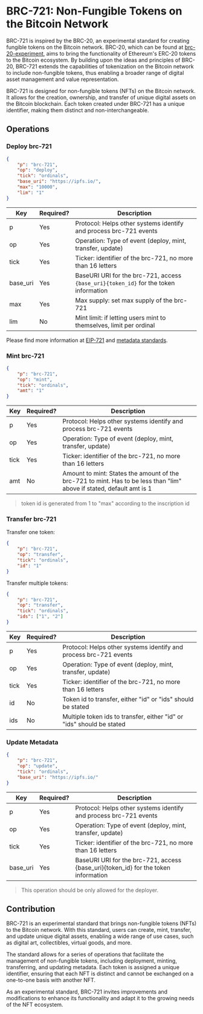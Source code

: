 # BRC-721: Non-Fungible Tokens on the Bitcoin Network

BRC-721 is inspired by the BRC-20, an experimental standard for creating fungible tokens on the Bitcoin network. BRC-20, which can be found at [brc-20-experiment](https://domo-2.gitbook.io/brc-20-experiment), aims to bring the functionality of Ethereum's ERC-20 tokens to the Bitcoin ecosystem. By building upon the ideas and principles of BRC-20, BRC-721 extends the capabilities of tokenization on the Bitcoin network to include non-fungible tokens, thus enabling a broader range of digital asset management and value representation.

BRC-721 is designed for non-fungible tokens (NFTs) on the Bitcoin network. It allows for the creation, ownership, and transfer of unique digital assets on the Bitcoin blockchain. Each token created under BRC-721 has a unique identifier, making them distinct and non-interchangeable.  

## Operations

### Deploy brc-721

``` json
{
    "p": "brc-721",
    "op": "deploy",
    "tick": "ordinals",
    "base_uri": "https://ipfs.io/",
    "max": "10000",
    "lim": "1"
}
```

| Key | Required? | Description |
|---|---|---|
| p | Yes | Protocol: Helps other systems identify and process brc-721 events |
| op | Yes | Operation: Type of event (deploy, mint, transfer, update) |
| tick | Yes | Ticker: identifier of the brc-721, no more than 16 letters |
| base_uri | Yes | BaseURI URI for the brc-721, access `{base_uri}{token_id}` for the token information |
| max | Yes | Max supply: set max supply of the brc-721 |
| lim | No | Mint limit: if letting users mint to themselves, limit per ordinal |

Please find more information at [EIP-721](https://eips.ethereum.org/EIPS/eip-721) and [metadata standards](https://docs.opensea.io/docs/metadata-standards).

### Mint brc-721

``` json
{
    "p": "brc-721",
    "op": "mint",
    "tick": "ordinals",
    "amt": "1"
}
```

| Key | Required? | Description |
|---|---|---|
| p | Yes | Protocol: Helps other systems identify and process brc-721 events |
| op | Yes | Operation: Type of event (deploy, mint, transfer, update) |
| tick | Yes | Ticker: identifier of the brc-721, no more than 16 letters |
| amt | No | Amount to mint: States the amount of the brc-721 to mint. Has to be less than "lim" above if stated, default amt is 1 |

> token id is generated from 1 to "max" according to the inscription id  

### Transfer brc-721

Transfer one token:  

``` json
{
    "p": "brc-721",
    "op": "transfer",
    "tick": "ordinals",
    "id": "1"
}
```

Transfer multiple tokens:

``` json
{
    "p": "brc-721",
    "op": "transfer",
    "tick": "ordinals",
    "ids": ["1", "2"]
}
```

| Key | Required? | Description |
|---|---|---|
| p | Yes | Protocol: Helps other systems identify and process brc-721 events |
| op | Yes | Operation: Type of event (deploy, mint, transfer, update) |
| tick | Yes | Ticker: identifier of the brc-721, no more than 16 letters |
| id | No | Token id to transfer, either "id" or "ids" should be stated |
| ids | No | Multiple token ids to transfer, either "id" or "ids" should be stated |

### Update Metadata

``` json
{
    "p": "brc-721",
    "op": "update",
    "tick": "ordinals",
    "base_uri": "https://ipfs.io/"
}
```

| Key | Required? | Description |
|---|---|---|
| p | Yes | Protocol: Helps other systems identify and process brc-721 events |
| op | Yes | Operation: Type of event (deploy, mint, transfer, update) |
| tick | Yes | Ticker: identifier of the brc-721, no more than 16 letters |
| base_uri | Yes | BaseURI URI for the brc-721, access {base_uri}{token_id} for the token information |

> This operation should be only allowed for the deployer.

## Contribution

BRC-721 is an experimental standard that brings non-fungible tokens (NFTs) to the Bitcoin network. With this standard, users can create, mint, transfer, and update unique digital assets, enabling a wide range of use cases, such as digital art, collectibles, virtual goods, and more.  

The standard allows for a series of operations that facilitate the management of non-fungible tokens, including deployment, minting, transferring, and updating metadata. Each token is assigned a unique identifier, ensuring that each NFT is distinct and cannot be exchanged on a one-to-one basis with another NFT.  

As an experimental standard, BRC-721 invites improvements and modifications to enhance its functionality and adapt it to the growing needs of the NFT ecosystem.
